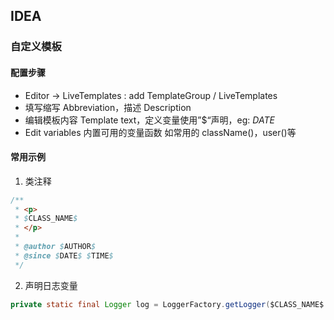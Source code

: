 ## IDEA

### 自定义模板

#### 配置步骤

- Editor -> LiveTemplates :  add TemplateGroup  / LiveTemplates
- 填写缩写 Abbreviation，描述 Description
- 编辑模板内容 Template text，定义变量使用”$“声明，eg: $DATE$ 
- Edit variables 内置可用的变量函数 如常用的 className()，user()等

#### 常用示例

1. 类注释

```java
/**
 * <p>
 * $CLASS_NAME$
 * </p>
 *
 * @author $AUTHOR$
 * @since $DATE$ $TIME$
 */
```

2. 声明日志变量

```java
private static final Logger log = LoggerFactory.getLogger($CLASS_NAME$.class);
```

